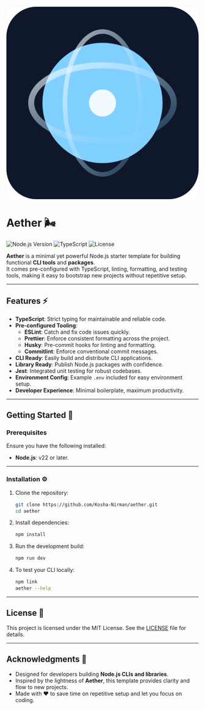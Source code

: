 <p align="center">
  <img src="logo.svg" alt="Logo">
</p>

# Aether 🌬️

![Node.js Version](https://img.shields.io/badge/Node.js-22%2B-339933?logo=nodedotjs&logoColor=white)
![TypeScript](https://img.shields.io/badge/TypeScript-5%2B-007ACC?logo=typescript&logoColor=white)
![License](https://img.shields.io/badge/License-MIT-yellow?logo=open-source-initiative&logoColor=white)

**Aether** is a minimal yet powerful Node.js starter template for building functional **CLI tools** and **packages**.  
It comes pre-configured with TypeScript, linting, formatting, and testing tools, making it easy to bootstrap new projects without repetitive setup.

---

## Features ⚡

- **TypeScript**: Strict typing for maintainable and reliable code.
- **Pre-configured Tooling**:
  - **ESLint**: Catch and fix code issues quickly.
  - **Prettier**: Enforce consistent formatting across the project.
  - **Husky**: Pre-commit hooks for linting and formatting.
  - **Commitlint**: Enforce conventional commit messages.
- **CLI Ready**: Easily build and distribute CLI applications.
- **Library Ready**: Publish Node.js packages with confidence.
- **Jest**: Integrated unit testing for robust codebases.
- **Environment Config**: Example `.env` included for easy environment setup.
- **Developer Experience**: Minimal boilerplate, maximum productivity.

---

## Getting Started 🚀

### Prerequisites

Ensure you have the following installed:

- **Node.js**: v22 or later.

---

### Installation ⚙️

1. Clone the repository:

   ```bash
   git clone https://github.com/Kosha-Nirman/aether.git
   cd aether
   ```

2. Install dependencies:

   ```bash
   npm install
   ```

3. Run the development build:

   ```bash
   npm run dev
   ```

4. To test your CLI locally:

   ```bash
   npm link
   aether --help
   ```

---

## License 📜

This project is licensed under the MIT License. See the [LICENSE](LICENSE.md) file for details.

---

## Acknowledgments 🙌

- Designed for developers building **Node.js CLIs and libraries**.
- Inspired by the lightness of **Aether**, this template provides clarity and flow to new projects.
- Made with ❤️ to save time on repetitive setup and let you focus on coding.
